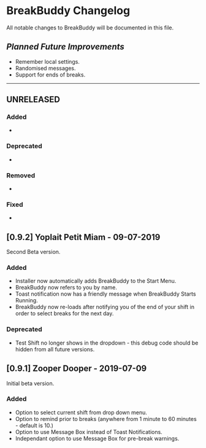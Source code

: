 # BreakBuddy Changelog
All notable changes to BreakBuddy will be documented in this file.

## *Planned Future Improvements*

- Remember local settings.
- Randomised messages.
- Support for ends of breaks.

----------------------------------------

## UNRELEASED
### Added
-
### Deprecated
-
### Removed
-
### Fixed
-

## [0.9.2] Yoplait Petit Miam - 09-07-2019
Second Beta version.
### Added 
- Installer now automatically adds BreakBuddy to the Start Menu.
- BreakBuddy now refers to you by name.
- Toast notification now has a friendly message when BreakBuddy Starts Running.
- BreakBuddy now re-loads after notifying you of the end of your shift in order to select breaks for the next day.
### Deprecated
- Test Shift no longer shows in the dropdown - this debug code should be hidden from all future versions.

## [0.9.1] Zooper Dooper - 2019-07-09
Initial beta version.
### Added
- Option to select current shift from drop down menu.
- Option to remind prior to breaks (anywhere from 1 minute to 60 minutes - default is 10.)
- Option to use Message Box instead of Toast Notifications.
- Independant option to use Message Box for pre-break warnings.

